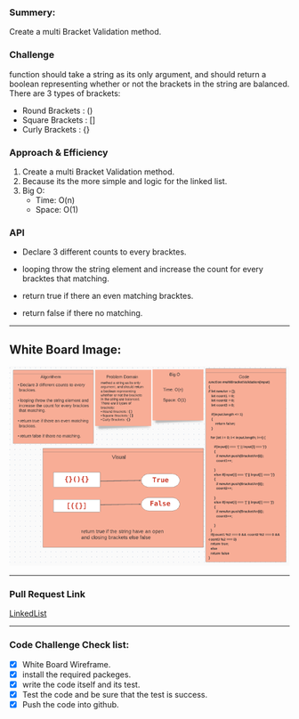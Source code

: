### Summery:

Create a multi Bracket Validation method.


### Challenge 

function should take a string as its only argument, and should return a boolean representing whether or not the brackets in the string are balanced. There are 3 types of brackets:

- Round Brackets : ()
- Square Brackets : []
- Curly Brackets : {}

### Approach & Efficiency
1. Create a multi Bracket Validation method.
2. Because its the more simple and logic for the linked list.
3. Big O: 
   - Time: O(n)
   - Space: O(1)


### API

- Declare 3 different counts to every bracktes.

- looping throw the string element and increase the count for every bracktes that matching.

- return true if there an even matching bracktes.

- return false if there no matching.


***********************************************************************************************


## White Board Image:

![Whiteboard Image for Code Challenge13](https://github.com/HaneenKh88/data-structures-and-algorithms/blob/main/code-challenges/401-CodeChellenges/assests/codechallenge13.png)


***********************************************************************************************
### Pull Request Link

[LinkedList](https://github.com/HaneenKh88/data-structures-and-algorithms/pull/32)

***********************************************************************************************

### Code Challenge Check list:

- [x] White Board Wireframe.
- [x] install the required packeges.
- [x] write the code itself and its test.
- [x] Test the code and be sure that the test is success.
- [x] Push the code into github.
